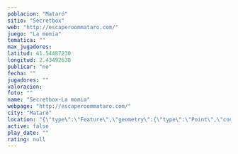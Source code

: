 ```yaml
---
poblacion: "Mataró"
sitio: "Secretbox"
web: "http://escaperoommataro.com/"
juego: "La momia"
tematica: ""
max_jugadores: 
latitud: 41.54487230
longitud: 2.43492630
publicar: "no"
fecha: ""
jugadores: ""
valoracion: 
foto: ""
name: "Secretbox-La momia"
webpage: "http://escaperoommataro.com/"
city: "Mataró"
location: "{\"type\":\"Feature\",\"geometry\":{\"type\":\"Point\",\"coordinates\":[2.4349263,41.5448723]}}"
active: false
play_date: ""
rating: null
---
```

